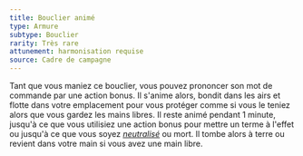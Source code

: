 ```yaml
---
title: Bouclier animé
type: Armure
subtype: Bouclier
rarity: Très rare
attunement: harmonisation requise
source: Cadre de campagne
---
```

Tant que vous maniez ce bouclier, vous pouvez prononcer son mot de commande par une action bonus. Il s'anime alors, bondit dans les airs et flotte dans votre emplacement pour vous protéger comme si vous le teniez alors que vous gardez les mains libres. Il reste animé pendant 1 minute, jusqu'à ce que vous utilisiez une action bonus pour mettre un terme à l'effet ou jusqu'à ce que vous soyez [_neutralisé_](/gerer-la-sante-du-personnage/#neutralise) ou mort. Il tombe alors à terre ou revient dans votre main si vous avez une main libre.
